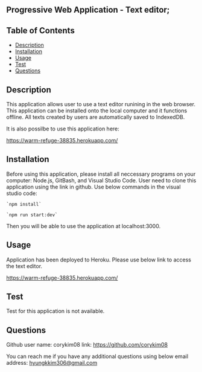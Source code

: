 ## Progressive Web Application - Text editor;



  ## Table of Contents
  * [Description](#description)
  * [Installation](#installation)
  * [Usage](#usage)
  * [Test](#test)
  * [Questions](#questions)
  
  ## Description
  This application allows user to use a text editor runining in the web browser. This application can be installed onto the local computer and it functions offline. All texts created by users are automatically saved to IndexedDB.
  
  It is also possilbe to use this application here:

  https://warm-refuge-38835.herokuapp.com/


  ## Installation
  Before using this application, please install all neccessary programs on your computer: Node.js, GitBash, and Visual Studio Code. User need to clone this application using the link in github. Use below commands in the visual studio code:

    `npm install`
   
    `npm run start:dev`
  
  Then you will be able to use the application at localhost:3000.

  ## Usage
  Application has been deployed to Heroku. Please use below link to access the text editor.
  
  https://warm-refuge-38835.herokuapp.com/

  ## Test
  Test for this application is not available.

  ## Questions
  Github user name: corykim08
  link: https://github.com/corykim08

  You can reach me if you have any additional questions using below email address:
    hyungkkim306@gmail.com